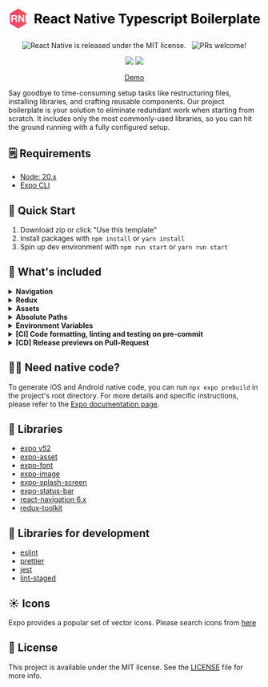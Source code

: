 <h1 align="center">
  <img src='https://github.com/wataru-maeda/react-native-boilerplate/blob/main/__DELELE_ME__/banner.png' width='600'>
</h1>

<p align="center">
  <img src="https://img.shields.io/badge/license-MIT-blue.svg" alt="React Native is released under the MIT license." />
  <img src="https://github.com/wataru-maeda/react-native-boilerplate/actions/workflows/preview.yml/badge.svg" alt="" />
  <img src="https://github.com/wataru-maeda/react-native-boilerplate/actions/workflows/test.yml/badge.svg" alt="" />
  <img src="https://img.shields.io/badge/PRs-welcome-brightgreen.svg" alt="PRs welcome!" />
</p>

<p align="center">
  <img src='https://github.com/wataru-maeda/react-native-boilerplate/blob/feat/expo-router/__DELELE_ME__/demo-dark-theme.gif' width='150px'>
  <img src='https://github.com/wataru-maeda/react-native-boilerplate/blob/feat/expo-router/__DELELE_ME__/demo-light-theme.gif' width='150px'>
</p>

<p align="center">
  <a href="https://expo.dev/%40wataru/react-native-boilerplate?serviceType=eas&distribution=expo-go&scheme=exp%2Breact-native-boilerplate&channel=main&sdkVersion=52.0.0">
    Demo
  </a>
</p>


Say goodbye to time-consuming setup tasks like restructuring files, installing libraries, and crafting reusable components. Our project boilerplate is your solution to eliminate redundant work when starting from scratch. It includes only the most commonly-used libraries, so you can hit the ground running with a fully configured setup.

## 🗒️ Requirements

- [Node: 20.x](https://nodejs.org/en)
- [Expo CLI](https://docs.expo.dev/more/expo-cli/)

## 🚀 Quick Start

1. Download zip or click "Use this template"
1. Install packages with `npm install` or `yarn install`
1. Spin up dev environment with `npm run start` or `yarn run start`

## 🤖 What's included


<details>
  <summary><b>Navigation</b></summary>
  
####
Utilizes `react-navigation v6` for stack, tab, and drawer navigation configurations as the default setup.
Flexibility in modifying navigation styles. For adjustments to the navigation style, refer to the implementation details in [Stack.tsx](https://github.com/wataru-maeda/react-native-boilerplate/blob/main/src/navigator/stack/Stack.tsx), [Drawer.tsx](https://github.com/wataru-maeda/react-native-boilerplate/blob/main/src/navigator/drawer/Drawer.tsx), and [Tab.tsx](https://github.com/wataru-maeda/react-native-boilerplate/blob/main/src/navigator/tab/Tab.tsx).

#### Simplified navigation structure customization:
- To omit a navigation type, such as drawer navigation, simply remove the corresponding drawer file. Alterations to the navigation type can be effortlessly made by substituting the navigation configuration in [Navigator.tsx](https://github.com/wataru-maeda/react-native-boilerplate/blob/main/src/navigator/Navigator.tsx#L5) with your preferred choice between tab or stack navigation.

#### Dynamic navigation switching based on user status:
  - Integration of login and signup functionality is crucial for apps requiring user authentication. The navigation scheme should adapt according to the user's authentication status.
  - The [navigator](https://github.com/wataru-maeda/react-native-boilerplate/blob/main/src/navigator/Navigator.tsx#L17-L22) allows for the configuration of distinct navigation paths contingent on whether the user is logged in or not.

</details>

<details>
  <summary><b>Redux</b></summary>

####

Redux Hooks are pre-configured for immediate use.
- Learn how to set up Redux Hooks by reviewing [app.slice.ts](https://github.com/wataru-maeda/react-native-boilerplate/blob/main/src/modules/app/app.slice.ts).
- Discover the application of Redux Hooks in [Navigator.tsx](https://github.com/wataru-maeda/react-native-boilerplate/blob/main/src/navigator/Navigator.tsx#L18).
    
Access all Redux modules within the [modules folder](https://github.com/wataru-maeda/react-native-boilerplate/blob/main/src/modules).The boilerplate includes Redux Hooks integration for straightforward state management. For an illustration of module utilization, refer to [app.slice.ts](https://github.com/wataru-maeda/react-native-boilerplate/blob/main/src/modules/app/app.slice.ts).
- To create a new module, replicate [app.slice.ts](https://github.com/wataru-maeda/react-native-boilerplate/blob/main/src/modules/app/app.slice.ts), rename it appropriately within the modules directory, and subsequently incorporate the module into the [store](https://github.com/wataru-maeda/react-native-boilerplate/blob/main/src/utils/store.ts#L9). The process is designed to be straightforward and efficient.

</details>

<details>
  <summary><b>Assets</b></summary>

####

This project centralizes the management of assets, including images, icons, and fonts, within the [theme directory](https://github.com/wataru-maeda/react-native-boilerplate/blob/main/src/theme). For seamless integration of new assets, ensure their importation into the designated files where they will be utilized. This approach facilitates streamlined access to all assets via the theme structure.
To further optimize performance, asset preloading has been incorporated into the boilerplate. This setup also supports the use of SVG files, offering extensive flexibility in managing visual resources. Assets are made effortlessly accessible for implementation across the project by importing them directly from the theme.


</details>

<details>
  <summary><b>Absolute Paths</b></summary>

####

Navigating through complex project architectures with deeply nested folders often complicates the use of relative paths, potentially leading to errors. To alleviate this issue, our boilerplate simplifies the development process by facilitating the use of absolute paths. This means you can replace convoluted relative paths like `../../../components/Button` with straightforward references such as `@/components/Button` in your import statements.
The implementation for this feature is configured within both the [babel.config.js](https://github.com/wataru-maeda/react-native-boilerplate/blob/main/babel.config.js) and [tsconfig.json](https://github.com/wataru-maeda/react-native-boilerplate/blob/main/tsconfig.json) files. These configurations ensure a hassle-free experience in utilizing absolute paths across your project, enhancing clarity and reducing the likelihood of path-related errors.


</details>

<details>
  <summary><b>Environment Variables</b></summary>

####

Environment variables can be defined within the respective files for different deployment stages: [.env.development](https://github.com/wataru-maeda/react-native-boilerplate/blob/main/.env.development) for development, [.env.production](https://github.com/wataru-maeda/react-native-boilerplate/blob/main/.env.production) for production, and [.env.test](https://github.com/wataru-maeda/react-native-boilerplate/blob/main/.env.test) for test.
- To spinup the project in a ***development*** environment, execute `npm run start:dev`. Conversely, for launching the project in a ***production***, use `npm run start`.
- It is imperative to avoid storing sensitive information, such as private keys, within variables prefixed by `EXPO_PUBLIC_`. For comprehensive guidelines on securely managing sensitive data, refer to the recommendations provided in [storing sensitive info](https://reactnative.dev/docs/security#storing-sensitive-info).

</details>

<details>
  <summary><b>[CI] Code formatting, linting and testing on pre-commit</b></summary>

####

- Configurations for Eslint, Prettier, and Jest have been meticulously established to ensure your code remains clean and adheres to best practices. Here's a breakdown of how these tools enhance your development workflow:
1. Throughout the coding process, these integrated tools proactively scan and refine your code. Activating the 'Format on Save' feature further streamlines this process, automatically tidying your code with each save.
2. Committing changes triggers a pre-commit script that meticulously checks, formats, and tests your code. This comprehensive review process ensures your contributions are both error-free and stylistically consistent.
3. Successfully navigating through the stages of code verification, formatting, and testing empowers you to commit your changes with absolute confidence. You can rest assured knowing your code is not only efficient but also meets the highest standards of quality and reliability.


</details>

<details>
  <summary><b>[CD] Release previews on Pull-Request</b></summary>

####

- When you've completed your work and need to share a preview with the QA team, our boilerplate automates the distribution process for you. Here's how it works:
1. Whenever you create a pull request (PR) or merge, it automatically generates a preview channel in your Expo account.
2. You don't need to run 'eas' commands every time you create a PR; the process is streamlined for you.
3. The continuous delivery (CD) process is managed through the [preview.yml](https://github.com/wataru-maeda/react-native-boilerplate/blob/main/.github/workflows/preview.yml) configuration file, which utilizes [expo-github-action](https://github.com/expo/expo-github-action).

To set up the CD workflow, follow these steps:
1. Create an `EXPO_TOKEN` in your Expo account. You can do this by visiting [this link](https://expo.dev/accounts/%5Baccount%5D/settings/access-tokens).
2. In your GitHub repository, go to **Settings**, then navigate to **Secrets and variables** -> **Actions** -> **Add new repository secret**. Make sure to name the secret as `EXPO_TOKEN`.
3. Update `name`, `slug`, `owner`, `projectId` and `url` in [app.json](https://github.com/wataru-maeda/react-native-boilerplate/blob/main/app.json):
4. Update in `name`, `slug`, `projectId`, `ios`, `android` in [app.config.ts](https://github.com/wataru-maeda/react-native-boilerplate/blob/main/app.config.ts)
6. After you push changes to the main branch, a new preview will be created automatically.


</details>

## 🧑‍💻 Need native code?

To generate iOS and Android native code, you can run `npx expo prebuild` in the project's root directory. For more details and specific instructions, please refer to the [Expo documentation page](https://docs.expo.dev/workflow/prebuild/).

## 🥇 Libraries

- [expo v52](https://docs.expo.dev/versions/v51.0.0)
- [expo-asset](https://docs.expo.dev/versions/latest/sdk/asset/)
- [expo-font](https://docs.expo.dev/versions/latest/sdk/font/)
- [expo-image](https://docs.expo.dev/versions/latest/sdk/image/)
- [expo-splash-screen](https://docs.expo.dev/versions/latest/sdk/splash-screen/)
- [expo-status-bar](https://docs.expo.dev/versions/latest/sdk/status-bar/)
- [react-navigation 6.x](https://github.com/react-navigation/react-navigation)
- [redux-toolkit](https://redux-toolkit.js.org/)

## 🥈 Libraries for development

- [eslint](https://github.com/eslint/eslint)
- [prettier](https://github.com/prettier/prettier)
- [jest](https://jestjs.io/)
- [lint-staged](https://github.com/okonet/lint-staged)

## ☀️ Icons

Expo provides a popular set of vector icons. Please search icons from [here](https://icons.expo.fyi/)


## 📓 License

This project is available under the MIT license. See the [LICENSE](https://github.com/wataru-maeda/react-native-boilerplate/blob/main/LICENSE) file for more info.